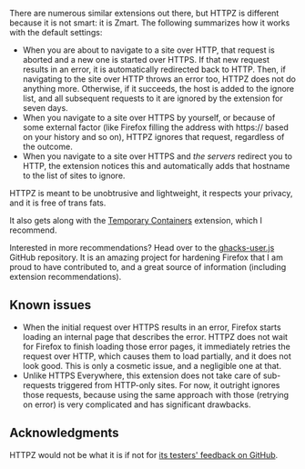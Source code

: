There are numerous similar extensions out there, but HTTPZ is different because it is not smart: it is Zmart. The following summarizes how it works with the default settings:
- When you are about to navigate to a site over HTTP, that request is aborted and a new one is started over HTTPS. If that new request results in an error, it is automatically redirected back to HTTP. Then, if navigating to the site over HTTP throws an error too, HTTPZ does not do anything more. Otherwise, if it succeeds, the host is added to the ignore list, and all subsequent requests to it are ignored by the extension for seven days.
- When you navigate to a site over HTTPS by yourself, or because of some external factor (like Firefox filling the address with https:// based on your history and so on), HTTPZ ignores that request, regardless of the outcome.
- When you navigate to a site over HTTPS and *the servers* redirect you to HTTP, the extension notices this and automatically adds that hostname to the list of sites to ignore.

HTTPZ is meant to be unobtrusive and lightweight, it respects your privacy, and it is free of trans fats.

It also gets along with the [Temporary Containers][TC] extension, which I recommend.

Interested in more recommendations? Head over to the [ghacks-user.js][user.js] GitHub repository. It is an amazing project for hardening Firefox that I am proud to have contributed to, and a great source of information (including extension recommendations).

Known issues
------------
- When the initial request over HTTPS results in an error, Firefox starts loading an internal page that describes the error. HTTPZ does not wait for Firefox to finish loading those error pages, it immediately retries the request over HTTP, which causes them to load partially, and it does not look good. This is only a cosmetic issue, and a negligible one at that.
- Unlike HTTPS Everywhere, this extension does not take care of sub-requests triggered from HTTP-only sites. For now, it outright ignores those requests, because using the same approach with those (retrying on error) is very complicated and has significant drawbacks.

Acknowledgments
---------------
HTTPZ would not be what it is if not for [its testers' feedback on GitHub][issues].

[TC]: https://addons.mozilla.org/firefox/addon/temporary-containers/
[user.js]: https://github.com/ghacksuserjs/ghacks-user.js
[issues]: https://github.com/claustromaniac/httpz/issues
